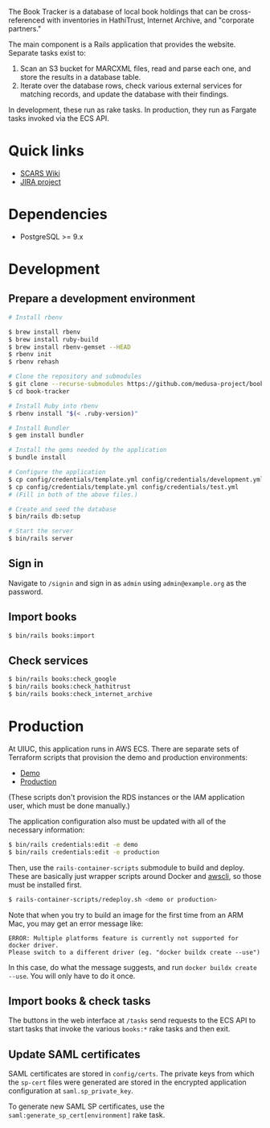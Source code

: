 The Book Tracker is a database of local book holdings that can be cross-
referenced with inventories in HathiTrust, Internet Archive, and "corporate
partners."

The main component is a Rails application that provides the website. Separate
tasks exist to:
 
1. Scan an S3 bucket for MARCXML files, read and parse each one, and store the
   results in a database table.
2. Iterate over the database rows, check various external services for matching
   records, and update the database with their findings.

In development, these run as rake tasks. In production, they run as Fargate
tasks invoked via the ECS API.

# Quick links

* [SCARS Wiki](https://wiki.illinois.edu/wiki/display/scrs/Book+Tracker)
* [JIRA project](https://bugs.library.illinois.edu/projects/MBT)

# Dependencies

* PostgreSQL >= 9.x

# Development

## Prepare a development environment

```bash
# Install rbenv

$ brew install rbenv
$ brew install ruby-build
$ brew install rbenv-gemset --HEAD
$ rbenv init
$ rbenv rehash

# Clone the repository and submodules
$ git clone --recurse-submodules https://github.com/medusa-project/book-tracker.git
$ cd book-tracker

# Install Ruby into rbenv
$ rbenv install "$(< .ruby-version)"

# Install Bundler
$ gem install bundler

# Install the gems needed by the application
$ bundle install

# Configure the application
$ cp config/credentials/template.yml config/credentials/development.yml
$ cp config/credentials/template.yml config/credentials/test.yml
# (Fill in both of the above files.)

# Create and seed the database
$ bin/rails db:setup

# Start the server
$ bin/rails server
```

## Sign in

Navigate to `/signin` and sign in as `admin` using `admin@example.org` as the
password.

## Import books

```bash
$ bin/rails books:import
```

## Check services

```bash
$ bin/rails books:check_google
$ bin/rails books:check_hathitrust
$ bin/rails books:check_internet_archive
```

# Production

At UIUC, this application runs in AWS ECS. There are separate sets of Terraform
scripts that provision the demo and production environments:

* [Demo](https://code.library.illinois.edu/projects/TER/repos/aws-book-tracker-demo-service/browse)
* [Production](https://code.library.illinois.edu/projects/TER/repos/aws-book-tracker-prod-service/browse)

(These scripts don't provision the RDS instances or the IAM application user,
which must be done manually.)

The application configuration also must be updated with all of the necessary
information:

```bash
$ bin/rails credentials:edit -e demo
$ bin/rails credentials:edit -e production
```

Then, use the `rails-container-scripts` submodule to build and deploy. These
are basically just wrapper scripts around Docker and
[awscli](https://aws.amazon.com/cli/), so those must be installed first.

```bash
$ rails-container-scripts/redeploy.sh <demo or production>
```

Note that when you try to build an image for the first time from an ARM Mac,
you may get an error message like:

```
ERROR: Multiple platforms feature is currently not supported for docker driver.
Please switch to a different driver (eg. "docker buildx create --use")
```

In this case, do what the message suggests, and run
`docker buildx create --use`. You will only have to do it once.

## Import books & check tasks

The buttons in the web interface at `/tasks` send requests to the ECS API
to start tasks that invoke the various `books:*` rake tasks and then exit.

## Update SAML certificates

SAML certificates are stored in `config/certs`. The private keys from which the
`sp-cert` files were generated are stored in the encrypted application
configuration at `saml.sp_private_key`.

To generate new SAML SP certificates, use the
`saml:generate_sp_cert[environment]` rake task.
